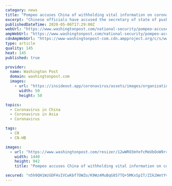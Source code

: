 ```yaml
---
category: news
title: "Pompeo accuses China of withholding vital information on coronavirus"
excerpt: "Chinese officials have accused the secretary of state of pushing an unverified theory that the outbreak began in a lab in Wuhan."
publishedDateTime: 2020-05-06T17:29:00Z
webUrl: "https://www.washingtonpost.com/national-security/pompeo-accuses-china-of-withholding-vital-information-on-coronavirus/2020/05/06/20e15890-8fb2-11ea-8df0-ee33c3f5b0d6_story.html"
ampWebUrl: "https://www.washingtonpost.com/national-security/pompeo-accuses-china-of-withholding-vital-information-on-coronavirus/2020/05/06/20e15890-8fb2-11ea-8df0-ee33c3f5b0d6_story.html?outputType=amp"
cdnAmpWebUrl: "https://www-washingtonpost-com.cdn.ampproject.org/c/s/www.washingtonpost.com/national-security/pompeo-accuses-china-of-withholding-vital-information-on-coronavirus/2020/05/06/20e15890-8fb2-11ea-8df0-ee33c3f5b0d6_story.html?outputType=amp"
type: article
quality: 145
heat: 145
published: true

provider:
  name: Washington Post
  domain: washingtonpost.com
  images:
    - url: "https://insideout.app/coronavirus/assets/images/organizations/washingtonpost.com-50x50.jpg"
      width: 50
      height: 50

topics:
  - Coronavirus in China
  - Coronavirus in Asia
  - Coronavirus

tags:
  - CN
  - CN-HB

images:
  - url: "https://www.washingtonpost.com/resizer/12wWRO3mYefcMeUbOoW9r4CTDDk=/1440x0/smart/arc-anglerfish-washpost-prod-washpost.s3.amazonaws.com/public/F2EWRQUPXII6VHRDNEKO4QIKL4.jpg"
    width: 1440
    height: 942
    title: "Pompeo accuses China of withholding vital information on coronavirus"

secured: "n5h9QH1WzGDFHsIVCwKbf7OWZo/K9Wz4MuBqG857TQ+5MKxSpIT/ZIk2WetYvd3NfeBDY0kmJWHLVoZtkUl9K05dRCngdVGd3/AZOE38uK/aYaP/u+ErSsiYJuKw2lMnLyvgvUCMFdkNjm9/p8lD16PiszsXKES5S9dCoEJudbg9wwwPariCV4zDG3yJyNcgZ2qBGeqT83mo3bej/kBdwWlKh+USoHMq6P07wB4eYyzxGT1jfzeu2LRqv/VoqYaA2bi/vUpGPDeB6wx0lPUN5B4LyxO5HGU5EJOHxHjCMpsNp7Y3ohGacNDMmKvsVaM9p6uMSCaCfvzGZzZXG3uoXgVpt3NtlgguNZW1sKqG+xOkhm2WEu4qXFHZZ8UbgsTz+ngot9v2C5kLDgbmLpfub26YnswtpHnpDTFTOvD9ZrncPKHREQ41f5hG5+BHQDoBkwkld8ppeOKT+EQiyRTHJLXlvj86p2GXsmZFVAY91+I=;zgpNRwu43+dKA0Y60Ez0nw=="
---
```


